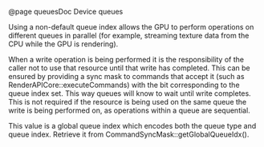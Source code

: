 @page queuesDoc Device queues

Using a non-default queue index allows the GPU to perform operations on different queues in parallel (for example, streaming texture data from the CPU while the GPU is rendering).

When a write operation is being performed it is the responsibility of the caller not to use that resource until that write has completed. This can be ensured by providing a sync mask to commands that accept it (such as RenderAPICore::executeCommands) with the bit corresponding to the queue index set. This way queues will know to wait until write completes. This is not required if the resource is being used on the same queue the write is being performed on, as operations within a queue are sequential.

This value is a global queue index which encodes both the queue type and queue index. Retrieve it from CommandSyncMask::getGlobalQueueIdx().